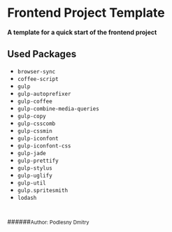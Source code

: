 # Frontend Project Template

**A template for a quick start of the frontend project**

## Used Packages

* `browser-sync`
* `coffee-script`
* `gulp`
* `gulp-autoprefixer`
* `gulp-coffee`
* `gulp-combine-media-queries`
* `gulp-copy`
* `gulp-csscomb`
* `gulp-cssmin`
* `gulp-iconfont`
* `gulp-iconfont-css`
* `gulp-jade`
* `gulp-prettify`
* `gulp-stylus`
* `gulp-uglify`
* `gulp-util`
* `gulp.spritesmith`
* `lodash`

# 

######<small>Author: Podlesny Dmitry</small>
